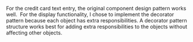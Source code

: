 For the credit card text entry, the original component design pattern works well.  For the display functionality, I chose to implement the decorator pattern because each object has extra responsibilities. A decorator pattern structure works best for adding extra responsibilities to the objects without affecting other objects.
